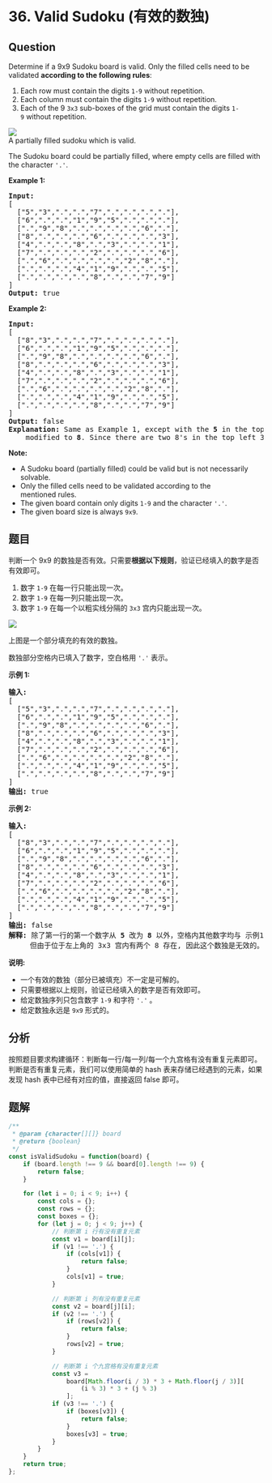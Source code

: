 # 36. Valid Sudoku (有效的数独)

## Question

Determine if a 9x9 Sudoku board is valid. Only the filled cells need to be validated **according to the following rules**:

1.  Each row must contain the digits `1-9` without repetition.
2.  Each column must contain the digits `1-9` without repetition.
3.  Each of the 9 `3x3` sub-boxes of the grid must contain the digits `1-9` without repetition.

![](https://upload.wikimedia.org/wikipedia/commons/thumb/f/ff/Sudoku-by-L2G-20050714.svg/250px-Sudoku-by-L2G-20050714.svg.png)  
A partially filled sudoku which is valid.

The Sudoku board could be partially filled, where empty cells are filled with the character `'.'`.

**Example 1:**

<pre><strong>Input:</strong>
[
  ["5","3",".",".","7",".",".",".","."],
  ["6",".",".","1","9","5",".",".","."],
  [".","9","8",".",".",".",".","6","."],
  ["8",".",".",".","6",".",".",".","3"],
  ["4",".",".","8",".","3",".",".","1"],
  ["7",".",".",".","2",".",".",".","6"],
  [".","6",".",".",".",".","2","8","."],
  [".",".",".","4","1","9",".",".","5"],
  [".",".",".",".","8",".",".","7","9"]
]
<strong>Output:</strong> true
</pre>

**Example 2:**

<pre><strong>Input:</strong>
[
&nbsp; ["8","3",".",".","7",".",".",".","."],
&nbsp; ["6",".",".","1","9","5",".",".","."],
&nbsp; [".","9","8",".",".",".",".","6","."],
&nbsp; ["8",".",".",".","6",".",".",".","3"],
&nbsp; ["4",".",".","8",".","3",".",".","1"],
&nbsp; ["7",".",".",".","2",".",".",".","6"],
&nbsp; [".","6",".",".",".",".","2","8","."],
&nbsp; [".",".",".","4","1","9",".",".","5"],
&nbsp; [".",".",".",".","8",".",".","7","9"]
]
<strong>Output:</strong> false
<strong>Explanation:</strong> Same as Example 1, except with the <strong>5</strong> in the top left corner being 
    modified to <strong>8</strong>. Since there are two 8's in the top left 3x3 sub-box, it is invalid.
</pre>

**Note:**

-   A Sudoku board (partially filled) could be valid but is not necessarily solvable.
-   Only the filled cells need to be validated according to the mentioned rules.
-   The given board contain only digits `1-9` and the character `'.'`.
-   The given board size is always `9x9`.

## 题目

判断一个 9x9 的数独是否有效。只需要**根据以下规则**，验证已经填入的数字是否有效即可。

1.  数字 `1-9` 在每一行只能出现一次。
2.  数字 `1-9` 在每一列只能出现一次。
3.  数字 `1-9` 在每一个以粗实线分隔的 `3x3` 宫内只能出现一次。

![](https://upload.wikimedia.org/wikipedia/commons/thumb/f/ff/Sudoku-by-L2G-20050714.svg/250px-Sudoku-by-L2G-20050714.svg.png)

上图是一个部分填充的有效的数独。

数独部分空格内已填入了数字，空白格用 `'.'` 表示。

**示例 1:**

<pre><strong>输入:</strong>
[
  ["5","3",".",".","7",".",".",".","."],
  ["6",".",".","1","9","5",".",".","."],
  [".","9","8",".",".",".",".","6","."],
  ["8",".",".",".","6",".",".",".","3"],
  ["4",".",".","8",".","3",".",".","1"],
  ["7",".",".",".","2",".",".",".","6"],
  [".","6",".",".",".",".","2","8","."],
  [".",".",".","4","1","9",".",".","5"],
  [".",".",".",".","8",".",".","7","9"]
]
<strong>输出:</strong> true
</pre>

**示例 2:**

<pre><strong>输入:</strong>
[
&nbsp; ["8","3",".",".","7",".",".",".","."],
&nbsp; ["6",".",".","1","9","5",".",".","."],
&nbsp; [".","9","8",".",".",".",".","6","."],
&nbsp; ["8",".",".",".","6",".",".",".","3"],
&nbsp; ["4",".",".","8",".","3",".",".","1"],
&nbsp; ["7",".",".",".","2",".",".",".","6"],
&nbsp; [".","6",".",".",".",".","2","8","."],
&nbsp; [".",".",".","4","1","9",".",".","5"],
&nbsp; [".",".",".",".","8",".",".","7","9"]
]
<strong>输出:</strong> false
<strong>解释:</strong> 除了第一行的第一个数字从<strong> 5</strong> 改为 <strong>8 </strong>以外，空格内其他数字均与 示例1 相同。
     但由于位于左上角的 3x3 宫内有两个 8 存在, 因此这个数独是无效的。</pre>

**说明:**

-   一个有效的数独（部分已被填充）不一定是可解的。
-   只需要根据以上规则，验证已经填入的数字是否有效即可。
-   给定数独序列只包含数字 `1-9` 和字符 `'.'` 。
-   给定数独永远是 `9x9` 形式的。

## 分析

按照题目要求构建循环：判断每一行/每一列/每一个九宫格有没有重复元素即可。判断是否有重复元素，我们可以使用简单的 hash 表来存储已经遇到的元素，如果发现 hash 表中已经有对应的值，直接返回 false 即可。

## 题解

```javascript
/**
 * @param {character[][]} board
 * @return {boolean}
 */
const isValidSudoku = function(board) {
    if (board.length !== 9 && board[0].length !== 9) {
        return false;
    }

    for (let i = 0; i < 9; i++) {
        const cols = {};
        const rows = {};
        const boxes = {};
        for (let j = 0; j < 9; j++) {
            // 判断第 i 行有没有重复元素
            const v1 = board[i][j];
            if (v1 !== '.') {
                if (cols[v1]) {
                    return false;
                }
                cols[v1] = true;
            }

            // 判断第 i 列有没有重复元素
            const v2 = board[j][i];
            if (v2 !== '.') {
                if (rows[v2]) {
                    return false;
                }
                rows[v2] = true;
            }

            // 判断第 i 个九宫格有没有重复元素
            const v3 =
                board[Math.floor(i / 3) * 3 + Math.floor(j / 3)][
                    (i % 3) * 3 + (j % 3)
                ];
            if (v3 !== '.') {
                if (boxes[v3]) {
                    return false;
                }
                boxes[v3] = true;
            }
        }
    }
    return true;
};
```
